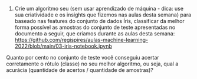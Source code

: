 1. Crie um algoritmo seu (sem usar aprendizado de máquina - dica: use sua criatividade e os insights que fizemos nas aulas desta semana) para baseado nas features do conjunto de dados Íris, classificar da melhor forma possível as amostras do conjunto de teste apresentadas no documento a seguir, que criamos durante as aulas desta semana:
https://github.com/regispires/aulas-machine-learning-2022/blob/main/03-iris-notebook.ipynb 

Quanto por cento no conjunto de teste você conseguiu acertar corretamente o rótulo (classe) no seu melhor algoritmo, ou seja, qual a acurácia (quantidade de acertos / quantidade de amostras)?
